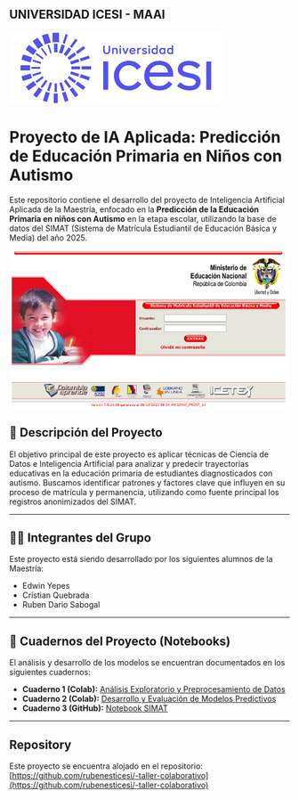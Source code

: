 ## UNIVERSIDAD ICESI - MAAI
![Logo Icesi](icesi.png)


# Proyecto de IA Aplicada: Predicción de Educación Primaria en Niños con Autismo

Este repositorio contiene el desarrollo del proyecto de Inteligencia Artificial Aplicada de la Maestría, enfocado en la **Predicción de la Educación Primaria en niños con Autismo** en la etapa escolar, utilizando la base de datos del SIMAT (Sistema de Matrícula Estudiantil de Educación Básica y Media) del año 2025.

![SIMAT](SIMAT2.png)

## 🎯 Descripción del Proyecto

El objetivo principal de este proyecto es aplicar técnicas de Ciencia de Datos e Inteligencia Artificial para analizar y predecir trayectorias educativas en la educación primaria de estudiantes diagnosticados con autismo. Buscamos identificar patrones y factores clave que influyen en su proceso de matrícula y permanencia, utilizando como fuente principal los registros anonimizados del SIMAT.

---

## 👨‍💻 Integrantes del Grupo

Este proyecto está siendo desarrollado por los siguientes alumnos de la Maestría:

* Edwin Yepes
* Cristian Quebrada
* Ruben Dario Sabogal

---

## 📓 Cuadernos del Proyecto (Notebooks)

El análisis y desarrollo de los modelos se encuentran documentados en los siguientes cuadernos:

* **Cuaderno 1 (Colab):** [Análisis Exploratorio y Preprocesamiento de Datos](https://colab.research.google.com/drive/1rUkTJ5FIrboe7dDwUMuLb76V952u38q3?usp=sharing)
* **Cuaderno 2 (Colab):** [Desarrollo y Evaluación de Modelos Predictivos](https://colab.research.google.com/drive/1KhpMslnJGm7HGy2X7283wjlAE9kbvd7I?usp=sharing)
* **Cuaderno 3 (GitHub):** [Notebook SIMAT](https://github.com/rubenesticesi/aprendizajeautomatico1/blob/master/simat.ipynb)

---

## Repository

Este proyecto se encuentra alojado en el repositorio:
[https://github.com/rubenesticesi/-taller-colaborativo](https://github.com/rubenesticesi/-taller-colaborativo)
